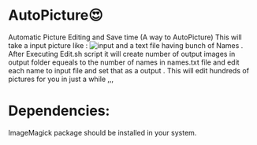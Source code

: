 # AutoPicture:heart_eyes:
Automatic Picture Editing and Save time (A way to AutoPicture)
This will take a input picture like :
![input](https://user-images.githubusercontent.com/75201919/132003310-ddb33109-04f7-449e-810e-34a8c2ce0fd5.jpeg)
and a text file having bunch of Names . After Executing Edit.sh script it will create number of output images in output folder equeals to the number of names in names.txt file and edit each name to input file and set that as a output . 
This will edit hundreds of pictures for you in just a while ,,,
# Dependencies:
 ImageMagick package should be installed in your system.
